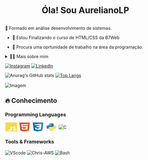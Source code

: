 <!--título-->
<div id="user-content-toc">
  <ul align="center">
    <summary><h1 style="display: inline-block">Óla! Sou AurelianoLP</h1></summary>
</div>

<!-- Presentation -->
<p>
  👋 Formado em análise desenvolvimento de sistemas.

  - 🌱 Estou Finalizando o curso de HTML/CSS da B7Web

  - 🔭 Procura uma oprtunidade de trabalho na área da programação.
</p>

<!-- Dropdown -->
<details>
  <summary>👨‍💻 Mais sobre mim</summary>

  - 💬 Tenho 21 anos, formado em analise e desenvolvimento de sistemas na facudade Unopar polo Lagoa da Prata MG, Busco uma oportunidade no área de programação.

  - ⚡ Trabalhei mais de 2 anos como tecnico e manutenção de computadores na TRcomputadores, Lagoa da Prata MG, trabalhei 7 mesês na Sommus Sistemas como suporte tecnico. \o/
</details>

<!-- Links -->
[![Instagram](https://img.shields.io/badge/Instagram-E4405F?style=for-the-badge&logo=instagram&logoColor=white)](https://www.instagram.com/aureliano.hmp/?igsh=a3IxNnpxbTRkNHAx&utm_source=qr)
[![LinkedIn](https://img.shields.io/badge/LinkedIn-0077B5?style=for-the-badge&logo=linkedin&logoColor=white)](https://www.linkedin.com/in/aureliano-henrqiue-b9888b273/)

<!-- GithubStats -->
![Anurag's GitHub stats](https://github-readme-stats.vercel.app/api?username=AurelianoLP&show_icons=true&theme=gotham)
[![Top Langs](https://github-readme-stats.vercel.app/api/top-langs/?username=AurelianoLP&show_icons=true&theme=gotham)](https://github.com/anuraghazra/github-readme-stats)

<!-- GIF -->
<p align="left">
  <img align="center" src="https://github.com/VariableBee/VariableBee/assets/77739311/4e9f41af-6b57-49a7-b15a-74322e96b4d7" alt="Imagem">
</p>

## 🔥 Conhecimento
<!-- Skills: Programming Languages -->
  <div style="flex-basis: 48%;">
    <h3>Programming Languages</h3>
    <img align="center" alt="Js" height="30" width="40" src="https://raw.githubusercontent.com/devicons/devicon/master/icons/javascript/javascript-plain.svg">
    <img align="center" alt="HTML" height="30" width="40" src="https://raw.githubusercontent.com/devicons/devicon/master/icons/html5/html5-original.svg">
    <img align="center" alt="CSS" height="30" width="40" src="https://raw.githubusercontent.com/devicons/devicon/master/icons/css3/css3-original.svg">
    <img align="center" alt="Python" height="30" width="40" src="https://raw.githubusercontent.com/devicons/devicon/master/icons/python/python-original.svg">
    <img align="center" alt="C" height="30" width="40" src="https://cdn.jsdelivr.net/gh/devicons/devicon/icons/csharp/csharp-original.svg">
  </div>
  
  <!-- Skills: Tools & Frameworks -->
  <div style="flex-basis: 48%;">
    <h3>Tools & Frameworks</h3>
    <img align="center" alt="VScode" height="30" width="40" src="https://cdn.jsdelivr.net/gh/devicons/devicon/icons/vscode/vscode-original.svg">
    <img align="center" alt="Chris-AWS" height="30" width="40" src="https://cdn.jsdelivr.net/gh/devicons/devicon/icons/git/git-original.svg">
    <img align="center" alt="Bash" height="30" width="40" src="https://cdn.jsdelivr.net/gh/devicons/devicon/icons/mysql/mysql-original.svg" height="40" alt="mysql logo" ">
  </div>
